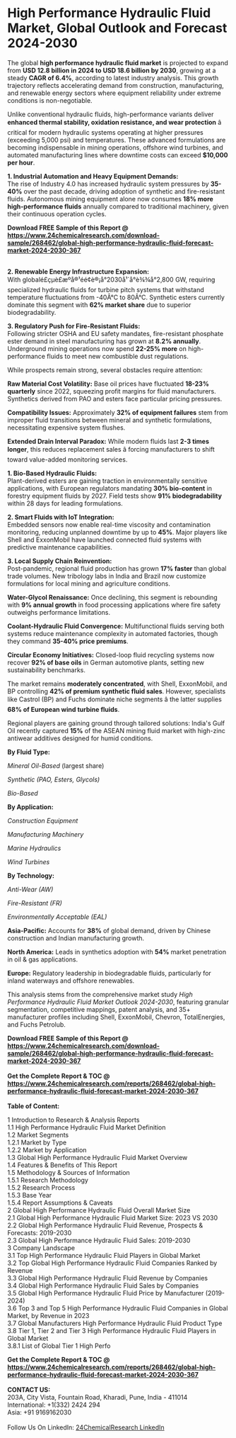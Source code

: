 <h1>High Performance Hydraulic Fluid Market, Global Outlook and Forecast 2024-2030</h1><p>The global <strong>high performance hydraulic fluid market</strong> is projected to expand from <strong>USD 12.8 billion in 2024 to USD 18.6 billion by 2030</strong>, growing at a steady <strong>CAGR of 6.4%</strong>, according to latest industry analysis. This growth trajectory reflects accelerating demand from construction, manufacturing, and renewable energy sectors where equipment reliability under extreme conditions is non-negotiable.</p><p>Unlike conventional hydraulic fluids, high-performance variants deliver <strong>enhanced thermal stability, oxidation resistance, and wear protection</strong> â critical for modern hydraulic systems operating at higher pressures (exceeding 5,000 psi) and temperatures. These advanced formulations are becoming indispensable in mining operations, offshore wind turbines, and automated manufacturing lines where downtime costs can exceed <strong>$10,000 per hour</strong>.</p><p><strong>1. Industrial Automation and Heavy Equipment Demands:</strong><br>
The rise of Industry 4.0 has increased hydraulic system pressures by <strong>35-40%</strong> over the past decade, driving adoption of synthetic and fire-resistant fluids. Autonomous mining equipment alone now consumes <strong>18% more high-performance fluids</strong> annually compared to traditional machinery, given their continuous operation cycles.</p><div><b>Download FREE Sample of this Report @ 
            <a href="https://www.24chemicalresearch.com/download-sample/268462/global-high-performance-hydraulic-fluid-forecast-market-2024-2030-367">
            https://www.24chemicalresearch.com/download-sample/268462/global-high-performance-hydraulic-fluid-forecast-market-2024-2030-367</a></b></div><br><p><strong>2. Renewable Energy Infrastructure Expansion:</strong><br>
With globalé£çµè£æºå®¹éé¢è®¡å°2030å¹´å°è¾¾å°2,800 GW, requiring specialized hydraulic fluids for turbine pitch systems that withstand temperature fluctuations from -40Â°C to 80Â°C. Synthetic esters currently dominate this segment with <strong>62% market share</strong> due to superior biodegradability.</p><p><strong>3. Regulatory Push for Fire-Resistant Fluids:</strong><br>
Following stricter OSHA and EU safety mandates, fire-resistant phosphate ester demand in steel manufacturing has grown at <strong>8.2% annually</strong>. Underground mining operations now spend <strong>22-25% more</strong> on high-performance fluids to meet new combustible dust regulations.</p><p>While prospects remain strong, several obstacles require attention:</p><p><strong>Raw Material Cost Volatility:</strong> Base oil prices have fluctuated <strong>18-23% quarterly</strong> since 2022, squeezing profit margins for fluid manufacturers. Synthetics derived from PAO and esters face particular pricing pressures.</p><p><strong>Compatibility Issues:</strong> Approximately <strong>32% of equipment failures</strong> stem from improper fluid transitions between mineral and synthetic formulations, necessitating expensive system flushes.</p><p><strong>Extended Drain Interval Paradox:</strong> While modern fluids last <strong>2-3 times longer</strong>, this reduces replacement sales â forcing manufacturers to shift toward value-added monitoring services.</p><p><strong>1. Bio-Based Hydraulic Fluids:</strong><br>
Plant-derived esters are gaining traction in environmentally sensitive applications, with European regulators mandating <strong>30% bio-content</strong> in forestry equipment fluids by 2027. Field tests show <strong>91% biodegradability</strong> within 28 days for leading formulations.</p><p><strong>2. Smart Fluids with IoT Integration:</strong><br>
Embedded sensors now enable real-time viscosity and contamination monitoring, reducing unplanned downtime by up to <strong>45%</strong>. Major players like Shell and ExxonMobil have launched connected fluid systems with predictive maintenance capabilities.</p><p><strong>3. Local Supply Chain Reinvention:</strong><br>
Post-pandemic, regional fluid production has grown <strong>17% faster</strong> than global trade volumes. New tribology labs in India and Brazil now customize formulations for local mining and agriculture conditions.</p><p><strong>Water-Glycol Renaissance:</strong> Once declining, this segment is rebounding with <strong>9% annual growth</strong> in food processing applications where fire safety outweighs performance limitations.</p><p><strong>Coolant-Hydraulic Fluid Convergence:</strong> Multifunctional fluids serving both systems reduce maintenance complexity in automated factories, though they command <strong>35-40% price premiums</strong>.</p><p><strong>Circular Economy Initiatives:</strong> Closed-loop fluid recycling systems now recover <strong>92% of base oils</strong> in German automotive plants, setting new sustainability benchmarks.</p><p>The market remains <strong>moderately concentrated</strong>, with Shell, ExxonMobil, and BP controlling <strong>42% of premium synthetic fluid sales</strong>. However, specialists like Castrol (BP) and Fuchs dominate niche segments â the latter supplies <strong>68% of European wind turbine fluids</strong>.</p><p>Regional players are gaining ground through tailored solutions: India's Gulf Oil recently captured <strong>15%</strong> of the ASEAN mining fluid market with high-zinc antiwear additives designed for humid conditions.</p><p><strong>By Fluid Type:</strong></p><p><em>Mineral Oil-Based</em> (largest share)</p><p><em>Synthetic (PAO, Esters, Glycols)</em></p><p><em>Bio-Based</em></p><p><strong>By Application:</strong></p><p><em>Construction Equipment</em></p><p><em>Manufacturing Machinery</em></p><p><em>Marine Hydraulics</em></p><p><em>Wind Turbines</em></p><p><strong>By Technology:</strong></p><p><em>Anti-Wear (AW)</em></p><p><em>Fire-Resistant (FR)</em></p><p><em>Environmentally Acceptable (EAL)</em></p><p><strong>Asia-Pacific:</strong> Accounts for <strong>38%</strong> of global demand, driven by Chinese construction and Indian manufacturing growth.</p><p><strong>North America:</strong> Leads in synthetics adoption with <strong>54%</strong> market penetration in oil &amp; gas applications.</p><p><strong>Europe:</strong> Regulatory leadership in biodegradable fluids, particularly for inland waterways and offshore renewables.</p><p>This analysis stems from the comprehensive market study <em>High Performance Hydraulic Fluid Market Outlook 2024-2030</em>, featuring granular segmentation, competitive mappings, patent analysis, and 35+ manufacturer profiles including Shell, ExxonMobil, Chevron, TotalEnergies, and Fuchs Petrolub.</p><div><b>Download FREE Sample of this Report @ 
            <a href="https://www.24chemicalresearch.com/download-sample/268462/global-high-performance-hydraulic-fluid-forecast-market-2024-2030-367">
            https://www.24chemicalresearch.com/download-sample/268462/global-high-performance-hydraulic-fluid-forecast-market-2024-2030-367</a></b></div><br><div><b>Get the Complete Report & TOC @ 
            <a href="https://www.24chemicalresearch.com/reports/268462/global-high-performance-hydraulic-fluid-forecast-market-2024-2030-367">
            https://www.24chemicalresearch.com/reports/268462/global-high-performance-hydraulic-fluid-forecast-market-2024-2030-367</a></b></div><br>
            <b>Table of Content:</b><p>1 Introduction to Research & Analysis Reports<br />
    1.1 High Performance Hydraulic Fluid Market Definition<br />
    1.2 Market Segments<br />
        1.2.1 Market by Type<br />
        1.2.2 Market by Application<br />
    1.3 Global High Performance Hydraulic Fluid Market Overview<br />
    1.4 Features & Benefits of This Report<br />
    1.5 Methodology & Sources of Information<br />
        1.5.1 Research Methodology<br />
        1.5.2 Research Process<br />
        1.5.3 Base Year<br />
        1.5.4 Report Assumptions & Caveats<br />
2 Global High Performance Hydraulic Fluid Overall Market Size<br />
    2.1 Global High Performance Hydraulic Fluid Market Size: 2023 VS 2030<br />
    2.2 Global High Performance Hydraulic Fluid Revenue, Prospects & Forecasts: 2019-2030<br />
    2.3 Global High Performance Hydraulic Fluid Sales: 2019-2030<br />
3 Company Landscape<br />
    3.1 Top High Performance Hydraulic Fluid Players in Global Market<br />
    3.2 Top Global High Performance Hydraulic Fluid Companies Ranked by Revenue<br />
    3.3 Global High Performance Hydraulic Fluid Revenue by Companies<br />
    3.4 Global High Performance Hydraulic Fluid Sales by Companies<br />
    3.5 Global High Performance Hydraulic Fluid Price by Manufacturer (2019-2024)<br />
    3.6 Top 3 and Top 5 High Performance Hydraulic Fluid Companies in Global Market, by Revenue in 2023<br />
    3.7 Global Manufacturers High Performance Hydraulic Fluid Product Type<br />
    3.8 Tier 1, Tier 2 and Tier 3 High Performance Hydraulic Fluid Players in Global Market<br />
        3.8.1 List of Global Tier 1 High Perfo</p><div><b>Get the Complete Report & TOC @ 
            <a href="https://www.24chemicalresearch.com/reports/268462/global-high-performance-hydraulic-fluid-forecast-market-2024-2030-367">
            https://www.24chemicalresearch.com/reports/268462/global-high-performance-hydraulic-fluid-forecast-market-2024-2030-367</a></b></div><br><b>CONTACT US:</b><br>
            203A, City Vista, Fountain Road, Kharadi, Pune, India - 411014<br>
            International: +1(332) 2424 294<br>
            Asia: +91 9169162030 <br><br>
            Follow Us On LinkedIn: <a href="https://www.linkedin.com/company/24chemicalresearch/">24ChemicalResearch LinkedIn</a>